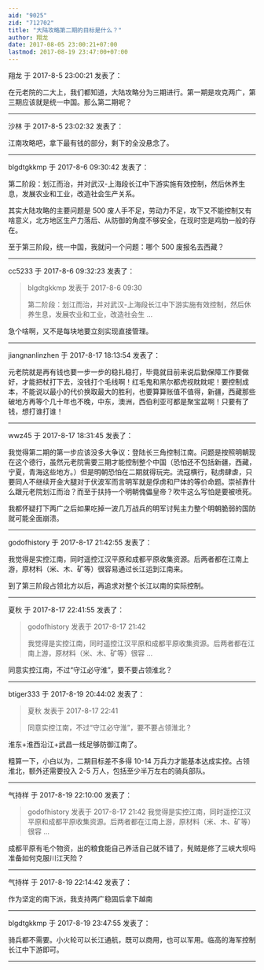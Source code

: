 ```yaml
---
aid: "9025"
zid: "712702"
title: "大陆攻略第二期的目标是什么？"
author: 翔龙
date: 2017-08-05 23:00:21+07:00
lastmod: 2017-08-19 23:47:00+07:00
---
```


翔龙 于 2017-8-5 23:00:21 发表了：

在元老院的二大上，我们都知道，大陆攻略分为三期进行。第一期是攻克两广，第三期应该就是统一中国。那么第二期呢？

---

沙林 于 2017-8-5 23:02:32 发表了：

江南攻略吧，拿下最有钱的部分，剩下的全没悬念了。

---

blgdtgkkmp 于 2017-8-6 09:30:42 发表了：

第二阶段：划江而治，并对武汉-上海段长江中下游实施有效控制，然后休养生息，发展农业和工业，改造社会生产关系。

其实大陆攻略的主要问题是 500 废人手不足，劳动力不足，攻下又不能控制又有啥意义，北方地区生产力落后、从防御的角度不够安全，在现时空是鸡肋一般的存在。

至于第三阶段，统一中国，我就问一个问题：哪个 500 废报名去西藏？

---

cc5233 于 2017-8-6 09:32:23 发表了：

> blgdtgkkmp 发表于 2017-8-6 09:30
>
> 第二阶段：划江而治，并对武汉-上海段长江中下游实施有效控制，然后休养生息，发展农业和工业，改造社会生 ...

急个啥啊，又不是每块地要立刻实现直接管理。

---

jiangnanlinzhen 于 2017-8-17 18:13:54 发表了：

元老院就是再有钱也要一步一步的稳扎稳打，毕竟就目前来说后勤保障工作要做好，才能把杖打下去，没钱打个毛线啊！红毛鬼和黑尔都虎视眈眈呢！要控制成本，不能说以最小的代价换取最大的胜利，也要算算账值不值得，新疆，西藏那些破地方再等个几十年也不晚，中东，澳洲，西伯利亚可都是聚宝盆啊！只要有了钱，想打谁打谁！

---

wwz45 于 2017-8-17 18:31:45 发表了：

我觉得第二期的第一步应该没多大争议：登陆长三角控制江南。问题是按照明朝现在这个德行，虽然元老院需要三期才能控制整个中国（恐怕还不包括新疆，西藏，宁夏，青海这些地方。）但是明朝恐怕在二期就得玩完。流寇横行，鞑虏肆虐，只要同人不继续开金大腿对于伏波军而言明军就是俘虏和尸体的等价命题。崇祯靠什么跟元老院划江而治？而至于扶持一个明朝傀儡皇帝？吹牛这么写怕是要被喷死。

我都怀疑打下两广之后如果吃掉一波几万战兵的明军讨髡主力整个明朝脆弱的国防就可能全面崩溃。

---

godofhistory 于 2017-8-17 21:42:55 发表了：

我觉得是实控江南，同时遥控江汉平原和成都平原收集资源。后两者都在江南上游，原材料（米、木、矿等）很容易通过长江运到江南来。

到了第三阶段占领北方以后，再追求对整个长江以南的实际控制。

---

夏秋 于 2017-8-17 22:41:55 发表了：

> godofhistory 发表于 2017-8-17 21:42
>
> 我觉得是实控江南，同时遥控江汉平原和成都平原收集资源。后两者都在江南上游，原材料（米、木、矿等）很容 ...

同意实控江南，不过“守江必守淮”，要不要占领淮北？

---

btiger333 于 2017-8-19 20:44:02 发表了：

> 夏秋 发表于 2017-8-17 22:41
>
> 同意实控江南，不过“守江必守淮”，要不要占领淮北？

淮东+淮西沿江+武昌一线足够防御江南了。

粗算一下，小白以为，二期目标差不多得 10-14 万兵力才能基本达成实控。占领淮北，额外还需要投入 2-5 万人，包括至少半万左右的骑兵部队。

---

气持样 于 2017-8-19 22:10:00 发表了：

> godofhistory 发表于 2017-8-17 21:42 我觉得是实控江南，同时遥控江汉平原和成都平原收集资源。后两者都在江南上游，原材料（米、木、矿等）很容 ...

成都平原有毛个物资，出的粮食能自己养活自己就不错了，髡贼是修了三峡大坝吗准备如何克服川江天险？

---

气持样 于 2017-8-19 22:14:42 发表了：

作为坚定的南下派，我支持两广稳固后拿下越南

---

blgdtgkkmp 于 2017-8-19 23:47:55 发表了：

骑兵都不需要。小火轮可以长江通航，既可以商用，也可以军用。临高的海军控制长江中下游即可。

---
